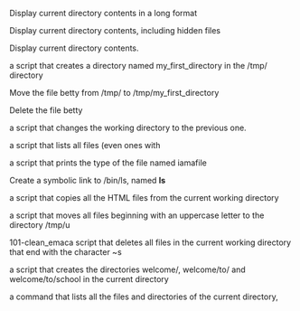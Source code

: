 Display current directory contents in a long format

Display current directory contents, including hidden files 

Display current directory contents.

a script that creates a directory named my_first_directory in the /tmp/ directory

Move the file betty from /tmp/ to /tmp/my_first_directory

Delete the file betty

a script that changes the working directory to the previous one.

a script that lists all files (even ones with

a script that prints the type of the file named iamafile

Create a symbolic link to /bin/ls, named __ls__

 a script that copies all the HTML files from the current working directory

a script that moves all files beginning with an uppercase letter to the directory /tmp/u

101-clean_emaca script that deletes all files in the current working directory that end with the character ~s

a script that creates the directories welcome/, welcome/to/ and welcome/to/school in the current directory

a command that lists all the files and directories of the current directory,

